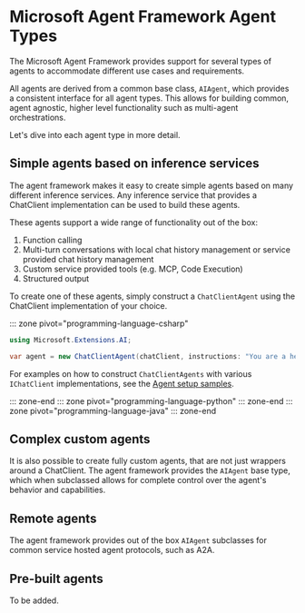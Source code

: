 # Microsoft Agent Framework Agent Types

The Microsoft Agent Framework provides support for several types of agents to accommodate different use cases and requirements.

All agents are derived from a common base class, `AIAgent`, which provides a consistent interface for all agent types. This allows for building common, agent agnostic, higher level functionality such as multi-agent orchestrations.

Let's dive into each agent type in more detail.

## Simple agents based on inference services

The agent framework makes it easy to create simple agents based on many different inference services.
Any inference service that provides a ChatClient implementation can be used to build these agents.

These agents support a wide range of functionality out of the box:

1. Function calling
1. Multi-turn conversations with local chat history management or service provided chat history management
1. Custom service provided tools (e.g. MCP, Code Execution)
1. Structured output

To create one of these agents, simply construct a `ChatClientAgent` using the ChatClient implementation of your choice.

::: zone pivot="programming-language-csharp"

```csharp
using Microsoft.Extensions.AI;

var agent = new ChatClientAgent(chatClient, instructions: "You are a helpful assistant");
```

For examples on how to construct `ChatClientAgents` with various `IChatClient` implementations, see the [Agent setup samples](../../../dotnet/samples/AgentSetup).

::: zone-end
::: zone pivot="programming-language-python"
::: zone-end
::: zone pivot="programming-language-java"
::: zone-end

## Complex custom agents

It is also possible to create fully custom agents, that are not just wrappers around a ChatClient.
The agent framework provides the `AIAgent` base type, which when subclassed allows for complete control over the agent's behavior and capabilities.

## Remote agents

The agent framework provides out of the box `AIAgent` subclasses for common service hosted agent protocols,
such as A2A.

## Pre-built agents

To be added.
